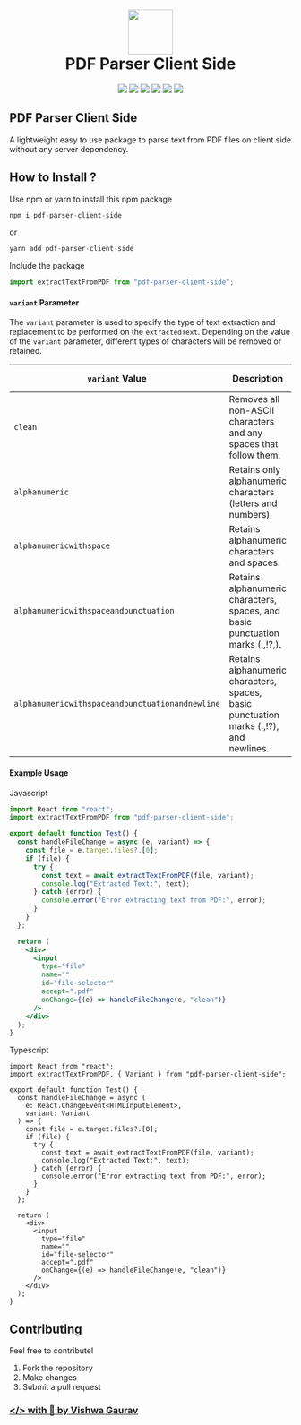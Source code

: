 <div align="center">
 <h1> <img src="https://github.com/VishwaGauravIn/pdf-parser-client-side/assets/81325730/fb8c8369-e2c9-473f-8493-542fafdbfecc" width="80px"><br/>PDF Parser Client Side</h1>
 <a href="https://itsvg.in" target="_blank"><img src="https://img.shields.io/badge/Creator-Vishwa%20Gaurav-blue"/></a> 
 <img src="https://img.shields.io/npm/v/pdf-parser-client-side?label=%20"/>
 <img src="https://img.shields.io/npm/dt/pdf-parser-client-side">
 <img src="https://img.shields.io/snyk/vulnerabilities/github/VishwaGauravIn/pdf-parser-client-side"/>
 <img src="https://img.shields.io/badge/License-MIT-brightgreen"/>
 <img src="https://img.shields.io/github/languages/code-size/VishwaGauravIn/pdf-parser-client-side?logo=github">
</div>

## PDF Parser Client Side

A lightweight easy to use package to parse text from PDF files on client side without any server dependency.

## How to Install ?

Use npm or yarn to install this npm package

```js
npm i pdf-parser-client-side
```

or

```js
yarn add pdf-parser-client-side
```

Include the package

```js
import extractTextFromPDF from "pdf-parser-client-side";
```

#### `variant` Parameter

The `variant` parameter is used to specify the type of text extraction and replacement to be performed on the `extractedText`. Depending on the value of the `variant` parameter, different types of characters will be removed or retained.

| `variant` Value                                 | Description                                                                            | Regular Expression                 | Retained Characters        |
| ----------------------------------------------- | -------------------------------------------------------------------------------------- | ---------------------------------- | -------------------------- |
| `clean`                                         | Removes all non-ASCII characters and any spaces that follow them.                      | `/[^\x00-\x7F]+\ \*(?:[^\x00-\x7F] | )\*/g`                     | ASCII characters only |
| `alphanumeric`                                  | Retains only alphanumeric characters (letters and numbers).                            | `/[^a-zA-Z0-9]+/g`                 | A-Z, a-z, 0-9              |
| `alphanumericwithspace`                         | Retains alphanumeric characters and spaces.                                            | `/[^a-zA-Z0-9 ]+/g`                | A-Z, a-z, 0-9, space       |
| `alphanumericwithspaceandpunctuation`           | Retains alphanumeric characters, spaces, and basic punctuation marks (.,!?,).          | `/[^a-zA-Z0-9 .,!?]+/g`            | A-Z, a-z, 0-9, space, .,!? |
| `alphanumericwithspaceandpunctuationandnewline` | Retains alphanumeric characters, spaces, basic punctuation marks (.,!?), and newlines. | `/[^a-zA-Z0-9 .,!?]+/g`            | A-Z, a-z, 0-9, space, .,!? |

#### Example Usage

Javascript

```jsx
import React from "react";
import extractTextFromPDF from "pdf-parser-client-side";

export default function Test() {
  const handleFileChange = async (e, variant) => {
    const file = e.target.files?.[0];
    if (file) {
      try {
        const text = await extractTextFromPDF(file, variant);
        console.log("Extracted Text:", text);
      } catch (error) {
        console.error("Error extracting text from PDF:", error);
      }
    }
  };

  return (
    <div>
      <input
        type="file"
        name=""
        id="file-selector"
        accept=".pdf"
        onChange={(e) => handleFileChange(e, "clean")}
      />
    </div>
  );
}
```

Typescript

```tsx
import React from "react";
import extractTextFromPDF, { Variant } from "pdf-parser-client-side";

export default function Test() {
  const handleFileChange = async (
    e: React.ChangeEvent<HTMLInputElement>,
    variant: Variant
  ) => {
    const file = e.target.files?.[0];
    if (file) {
      try {
        const text = await extractTextFromPDF(file, variant);
        console.log("Extracted Text:", text);
      } catch (error) {
        console.error("Error extracting text from PDF:", error);
      }
    }
  };

  return (
    <div>
      <input
        type="file"
        name=""
        id="file-selector"
        accept=".pdf"
        onChange={(e) => handleFileChange(e, "clean")}
      />
    </div>
  );
}
```

## Contributing

Feel free to contribute!

1. Fork the repository
2. Make changes
3. Submit a pull request

### [</> with 💛 by Vishwa Gaurav](https://itsvg.in)
